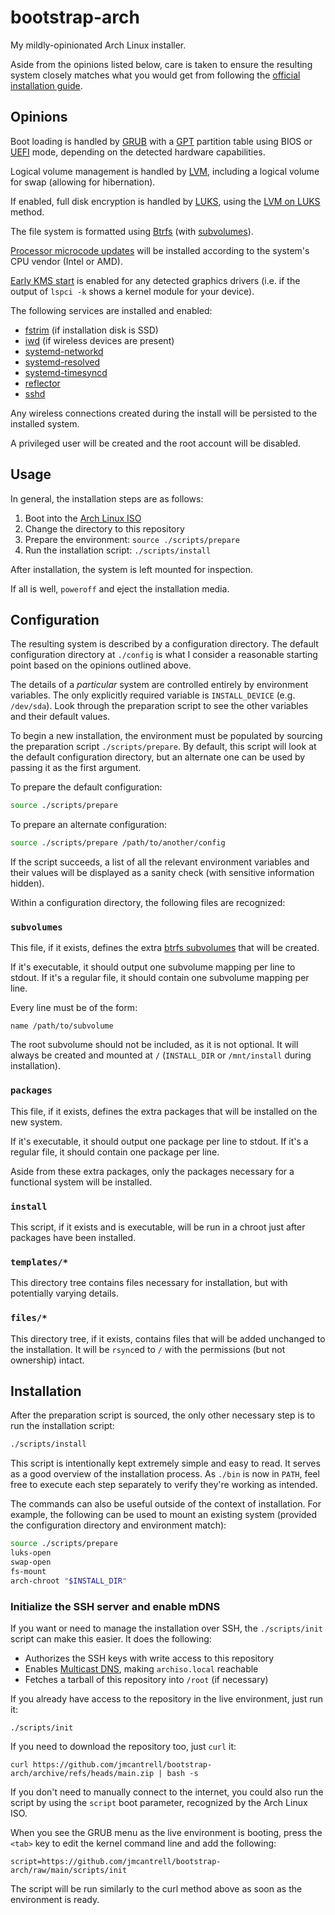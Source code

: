 # bootstrap-arch

My mildly-opinionated Arch Linux installer.

Aside from the opinions listed below, care is taken to ensure the
resulting system closely matches what you would get from following the
[official installation guide][install].

## Opinions

Boot loading is handled by [GRUB][grub] with a [GPT][gpt] partition
table using BIOS or [UEFI][uefi] mode, depending on the detected
hardware capabilities.

Logical volume management is handled by [LVM][lvm], including a
logical volume for swap (allowing for hibernation).

If enabled, full disk encryption is handled by [LUKS][luks], using the
[LVM on LUKS][lvm-on-luks] method.

The file system is formatted using [Btrfs][btrfs] (with
[subvolumes][btrfs-subvols]).

[Processor microcode updates][microcode] will be installed according
to the system's CPU vendor (Intel or AMD).

[Early KMS start][early-kms-start] is enabled for any detected
graphics drivers (i.e. if the output of `lspci -k` shows a kernel
module for your device).

The following services are installed and enabled:

- [fstrim][ssd] (if installation disk is SSD)
- [iwd] (if wireless devices are present)
- [systemd-networkd]
- [systemd-resolved]
- [systemd-timesyncd]
- [reflector]
- [sshd]

Any wireless connections created during the install will be persisted
to the installed system.

A privileged user will be created and the root account will be
disabled.

## Usage

In general, the installation steps are as follows:

1. Boot into the [Arch Linux ISO][archiso]
1. Change the directory to this repository
1. Prepare the environment: `source ./scripts/prepare`
1. Run the installation script: `./scripts/install`

After installation, the system is left mounted for inspection.

If all is well, `poweroff` and eject the installation media.

## Configuration

The resulting system is described by a configuration directory. The
default configuration directory at `./config` is what I consider a
reasonable starting point based on the opinions outlined above.

The details of a _particular_ system are controlled entirely by
environment variables. The only explicitly required variable is
`INSTALL_DEVICE` (e.g. `/dev/sda`). Look through the preparation
script to see the other variables and their default values.

To begin a new installation, the environment must be populated by
sourcing the preparation script `./scripts/prepare`. By default, this
script will look at the default configuration directory, but an
alternate one can be used by passing it as the first argument.

To prepare the default configuration:

```sh
source ./scripts/prepare
```

To prepare an alternate configuration:

```sh
source ./scripts/prepare /path/to/another/config
```

If the script succeeds, a list of all the relevant environment
variables and their values will be displayed as a sanity check (with
sensitive information hidden).

Within a configuration directory, the following files are recognized:

### `subvolumes`

This file, if it exists, defines the extra [btrfs
subvolumes][btrfs-subvols] that will be created.

If it's executable, it should output one subvolume mapping per line to
stdout. If it's a regular file, it should contain one subvolume
mapping per line.

Every line must be of the form:

```
name /path/to/subvolume
```

The root subvolume should not be included, as it is not optional. It
will always be created and mounted at `/` (`INSTALL_DIR` or
`/mnt/install` during installation).

### `packages`

This file, if it exists, defines the extra packages that will be
installed on the new system.

If it's executable, it should output one package per line to stdout.
If it's a regular file, it should contain one package per line.

Aside from these extra packages, only the packages necessary for a
functional system will be installed.

### `install`

This script, if it exists and is executable, will be run in a chroot
just after packages have been installed.

### `templates/*`

This directory tree contains files necessary for installation, but
with potentially varying details.

### `files/*`

This directory tree, if it exists, contains files that will be added
unchanged to the installation. It will be `rsync`ed to `/` with the
permissions (but not ownership) intact.

## Installation

After the preparation script is sourced, the only other necessary step
is to run the installation script:

```sh
./scripts/install
```

This script is intentionally kept extremely simple and easy to read.
It serves as a good overview of the installation process. As `./bin`
is now in `PATH`, feel free to execute each step separately to verify
they're working as intended.

The commands can also be useful outside of the context of
installation. For example, the following can be used to mount an
existing system (provided the configuration directory and environment
match):

```sh
source ./scripts/prepare
luks-open
swap-open
fs-mount
arch-chroot "$INSTALL_DIR"
```

### Initialize the SSH server and enable mDNS

If you want or need to manage the installation over SSH, the
`./scripts/init` script can make this easier. It does the following:

- Authorizes the SSH keys with write access to this repository
- Enables [Multicast DNS][mdns], making `archiso.local` reachable
- Fetches a tarball of this repository into `/root` (if necessary)

If you already have access to the repository in the live environment,
just run it:

```
./scripts/init
```

If you need to download the repository too, just `curl` it:

```
curl https://github.com/jmcantrell/bootstrap-arch/archive/refs/heads/main.zip | bash -s
```

If you don't need to manually connect to the internet, you could also
run the script by using the `script` boot parameter, recognized by the
Arch Linux ISO.

When you see the GRUB menu as the live environment is booting, press
the `<tab>` key to edit the kernel command line and add the following:

```
script=https://github.com/jmcantrell/bootstrap-arch/raw/main/scripts/init
```

The script will be run similarly to the curl method above as soon as
the environment is ready.

[archiso]: https://archlinux.org/download/
[btrfs-subvols]: https://wiki.archlinux.org/title/Btrfs#Subvolumes
[btrfs]: https://wiki.archlinux.org/title/Btrfs
[early-kms-start]: https://wiki.archlinux.org/title/Kernel_mode_setting#Early_KMS_start
[gpt]: https://wiki.archlinux.org/title/Partitioning#GUID_Partition_Table
[grub]: https://wiki.archlinux.org/title/GRUB
[install]: https://wiki.archlinux.org/title/Installation_guide
[iwd]: https://wiki.archlinux.org/title/Iwd
[luks]: https://wiki.archlinux.org/title/Dm-crypt
[lvm-on-luks]: https://wiki.archlinux.org/title/Dm-crypt/Encrypting_an_entire_system#LVM_on_LUKS
[lvm]: https://wiki.archlinux.org/title/LVM
[mdns]: https://wiki.archlinux.org/title/Systemd-resolved#mDNS
[microcode]: https://wiki.archlinux.org/title/Microcode
[reflector]: https://wiki.archlinux.org/title/Reflector
[ssd]: https://wiki.archlinux.org/title/Solid_state_drive
[sshd]: https://wiki.archlinux.org/title/OpenSSH#Server_usage
[systemd-networkd]: https://wiki.archlinux.org/title/Systemd-networkd
[systemd-resolved]: https://wiki.archlinux.org/title/Systemd-resolved
[systemd-timesyncd]: https://wiki.archlinux.org/title/Systemd-timesyncd
[uefi]: https://wiki.archlinux.org/title/Unified_Extensible_Firmware_Interface
